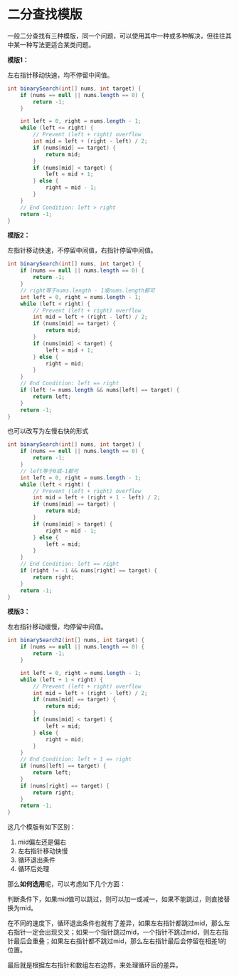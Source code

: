 # 二分查找模版


一般二分查找有三种模版，同一个问题，可以使用其中一种或多种解决，但往往其中某一种写法更适合某类问题。

**模版1：**

左右指针移动快速，均不停留中间值。

```java
int binarySearch(int[] nums, int target) {
    if (nums == null || nums.length == 0) {
        return -1;
    }

    int left = 0, right = nums.length - 1;
    while (left <= right) {
        // Prevent (left + right) overflow
        int mid = left + (right - left) / 2;
        if (nums[mid] == target) {
            return mid;
        }
        if (nums[mid] < target) {
            left = mid + 1;
        } else {
            right = mid - 1;
        }
    }
    // End Condition: left > right
    return -1;
}
```

**模版2：**

左指针移动快速，不停留中间值，右指针停留中间值。

```java
int binarySearch(int[] nums, int target) {
    if (nums == null || nums.length == 0) {
        return -1;
    }
    // right等于nums.length - 1或nums.length都可
    int left = 0, right = nums.length - 1;
    while (left < right) {
        // Prevent (left + right) overflow
        int mid = left + (right - left) / 2;
        if (nums[mid] == target) {
            return mid;
        }
        if (nums[mid] < target) {
            left = mid + 1;
        } else {
            right = mid;
        }
    }
    // End Condition: left == right
    if (left != nums.length && nums[left] == target) {
        return left;
    }
    return -1;
}
```

也可以改写为左慢右快的形式

```java
int binarySearch(int[] nums, int target) {
    if (nums == null || nums.length == 0) {
        return -1;
    }
    // left等于0或-1都可
    int left = 0, right = nums.length - 1;
    while (left < right) {
        // Prevent (left + right) overflow
        int mid = left + (right + 1 - left) / 2;
        if (nums[mid] == target) {
            return mid;
        }
        if (nums[mid] > target) {
            right = mid - 1;
        } else {
            left = mid;
        }
    }
    // End Condition: left == right
    if (right != -1 && nums[right] == target) {
        return right;
    }
    return -1;
}
```


**模版3：**

左右指针移动缓慢，均停留中间值。


```java
int binarySearch2(int[] nums, int target) {
    if (nums == null || nums.length == 0) {
        return -1;
    }

    int left = 0, right = nums.length - 1;
    while (left + 1 < right) {
        // Prevent (left + right) overflow
        int mid = left + (right - left) / 2;
        if (nums[mid] == target) {
            return mid;
        }
        if (nums[mid] < target) {
            left = mid;
        } else {
            right = mid;
        }
    }
    // End Condition: left + 1 == right
    if (nums[left] == target) {
        return left;
    }
    if (nums[right] == target) {
        return right;
    }
    return -1;
}
```

这几个模版有如下区别：
1. mid偏左还是偏右
2. 左右指针移动快慢
3. 循环退出条件
4. 循环后处理

那么**如何选用**呢，可以考虑如下几个方面：

判断条件下，如果mid值可以跳过，则可以加一或减一，如果不能跳过，则直接替换为mid。

在不同的速度下，循环退出条件也就有了差异，如果左右指针都跳过mid，那么左右指针一定会出现交叉；如果一个指针跳过mid，一个指针不跳过mid，则左右指针最后会重叠；如果左右指针都不跳过mid，那么左右指针最后会停留在相差1的位置。

最后就是根据左右指针和数组左右边界，来处理循环后的差异。
